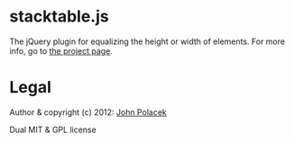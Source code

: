 # stacktable.js

The jQuery plugin for equalizing the height or width of elements. For more info, go to [the project page](http://johnpolacek.github.com/stacktable.js).



# Legal

Author & copyright (c) 2012: [John Polacek](http://johnpolacek.com)

Dual MIT & GPL license
